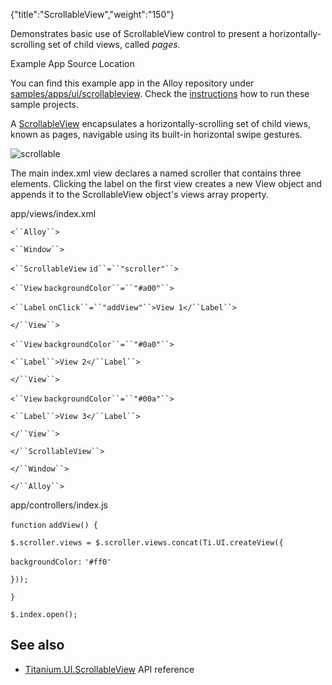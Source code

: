 {"title":"ScrollableView","weight":"150"} 

Demonstrates basic use of ScrollableView control to present a horizontally-scrolling set of child views, called _pages._

Example App Source Location

You can find this example app in the Alloy repository under [samples/apps/ui/scrollableview](https://github.com/appcelerator/alloy/tree/master/samples/apps/ui/scrollableview). Check the [instructions](/docs/appc/Alloy_Framework/Alloy_Guide/Alloy_Test_Apps/) how to run these sample projects.

A [ScrollableView](#!/api/Titanium.UI.ScrollableView) encapsulates a horizontally-scrolling set of child views, known as pages, navigable using its built-in horizontal swipe gestures.

![scrollable](/Images/appc/download/attachments/41845769/scrollable.gif)

The main index.xml view declares a <ScrollableView/> named scroller that contains three <View/> elements. Clicking the label on the first view creates a new View object and appends it to the ScrollableView object's views array property.

app/views/index.xml

`<``Alloy``>`

`<``Window``>`

`<``ScrollableView`  `id``=``"scroller"``>`

`<``View`  `backgroundColor``=``"#a00"``>`

`<``Label`  `onClick``=``"addView"``>View 1</``Label``>`

`</``View``>`

`<``View`  `backgroundColor``=``"#0a0"``>`

`<``Label``>View 2</``Label``>`

`</``View``>`

`<``View`  `backgroundColor``=``"#00a"``>`

`<``Label``>View 3</``Label``>`

`</``View``>`

`</``ScrollableView``>`

`</``Window``>`

`</``Alloy``>`

app/controllers/index.js

`function` `addView() {`

`$.scroller.views = $.scroller.views.concat(Ti.UI.createView({`

`backgroundColor:` `'#ff0'`

`}));`

`}`

`$.index.open();`

## See also

*   [Titanium.UI.ScrollableView](#!/api/Titanium.UI.ScrollableView) API reference
